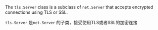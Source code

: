 <!-- YAML
added: v0.3.2
-->

The `tls.Server` class is a subclass of `net.Server` that accepts encrypted
connections using TLS or SSL.

`tls.Server` 是`net.Server` 的子类，接受使用TLS或者SSL的加密连接
